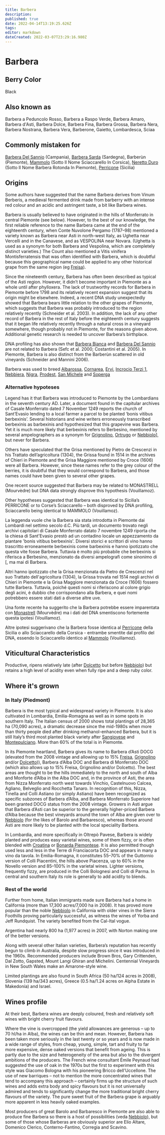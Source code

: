 ```yaml
---
title: Barbera
description: 
published: true
date: 2022-04-14T13:19:25.626Z
tags: 
editor: markdown
dateCreated: 2022-03-07T23:29:16.980Z
---
```


# Barbera

## Berry Color
Black

## Also known as
Barbera a Peduncolo Rosso, Barbera a Raspo Verde, Barbera Amaro, Barbera d'Asti, Barbera Dolce, Barbera Fina, Barbera Grossa, Barbera Nera, Barbera Nostrana, Barbera Vera, Barberone, Gaietto, Lombardesca, Sciaa

## Commonly mistaken for

[Barbera Del Sannio](/grape-varieties/Italy/black-berry/barbera-del-sannio) (Campania), [Barbera Sarda](/grape-varieties/Italy/black-berry/barbera-sarda) (Sardegna), Barberùn (Piemonte), [Mammolo](/grape-varieties/Italy/black-berry/mammolo) (Sotto Il Nome Sciaccarello In Corsica), [Neretto Duro](/grape-varieties/Italy/black-berry/neretto-duro) (Sotto Il Nome Barbera Rotonda In Piemonte), [Perricone](/grape-varieties/Italy/black-berry/perricone) (Sicilia)

## Origins
Some authors have suggested that the name Barbera derives from Vinum Berberis, a medieval fermented drink made from barberry with an intense red colour and an acidic and astringent taste, a bit like Barbera wines.

Barbera is usually believed to have originated in the hills of Monferrato in central Piemonte (see below). However, to the best of our knowledge, the first reliable reference to the name Barbera came at the end of the eighteenth century, when Conte Nuvolone Pergamo (1787–98) mentioned a variety known as Barbera near Asti in north-west Italy, as Ughetta near Vercelli and in the Canavese, and as VESPOLINA near Novara. (Ughetta is used as a synonym for both Barbera and Vespolina, which are completely distinct varieties.) The Count also mentioned a Vitis vinifera Montisferratensis that was often identified with Barbera, which is doubtful because this geographical name could be applied to any other historical grape from the same region (eg [Freisa](/grape-varieties/Italy/black-berry/freisa)).

Since the nineteenth century, Barbera has often been described as typical of the Asti region. However, it didn’t become important in Piemonte as a whole until after phylloxera. The lack of trustworthy records for Barbera in Piemonte before 1798 and its relatively recent expansion suggest that its origin might be elsewhere. Indeed, a recent DNA study unexpectedly showed that Barbera bears little relation to the other grapes of Piemonte, which suggests that Barbera was probably introduced to the region relatively recently (Schneider et al. 2003). In addition, the lack of any other record of Barbera in the rest of Italy before the eighteenth century suggests that it began life relatively recently through a natural cross in a vineyard somewhere, though probably not in Piemonte, for the reasons given above. Additional genetic research is needed to uncover Barbera’s birthplace.

DNA profiling has also shown that [Barbera Bianca](/grape-varieties/Italy/white-berry/barbera-bianca) and [Barbera Del Sannio](/grape-varieties/Italy/black-berry/barbera-del-sannio) are not related to Barbera (Sefc et al. 2000; Costantini et al. 2005). In Piemonte, Barbera is also distinct from the Barberùn scattered in old vineyards (Schneider and Mannini 2006).

Barbera was used to breed [Albarossa](/grape-varieties/Italy/black-berry/albarossa), [Cornarea](/grape-varieties/Italy/black-berry/cornarea), [Ervi](/grape-varieties/Italy/black-berry/ervil), [Incrocio Terzi 1](/grape-varieties/Italy/black-berry/incrocio-terzi-1), [Nebbiera](/grape-varieties/Italy/black-berry/nebbiera), [Nigra](/grape-varieties/Italy/black-berry/nigra), [Prodest](/grape-varieties/Italy/black-berry/prodest), [San Michele](/grape-varieties/Italy/black-berry/san-michele) and [Soperga](/grape-varieties/Italy/black-berry/soperga)
### Alternative hypoteses

Legend has it that Barbera was introduced to Piemonte by the Lombardians in the seventh century AD. Later, a document found in the capitular archives of Casale Monferrato dated 7 November 1249 reports the church of Sant’Evasio lending to a local farmer a parcel to be planted ‘bonis vitibus berbexinis’. Several historians and wine writers erroneously transcribed berbexinis as barbexinis and hypothesized that this grapevine was Barbera. Yet it is much more likely that berbexinis refers to Berbesino, mentioned by several ampelographers as a synonym for [Grignolino](/grape-varieties/Italy/black-berry/grignolino), [Ortrugo](/vitigni/white-berry/ortrugo) or [Nebbiolo](/grape-varieties/Italy/black-berry/nebbiolo)], but never for Barbera.

Others have speculated that the Grisa mentioned by Pietro de Crescenzi in his Trattato dell’agricoltura (1304), the Grissa found in 1514 in the archives of Chieri in Piemonte and the Grisa Maggiore mentioned by Croce (1606) were all Barbera. However, since these names refer to the grey colour of the berries, it is doubtful that they would correspond to Barbera, and those names could have been given to several other grapes.

One recent source suggested that Barbera may be related to MONASTRELL (Mourvèdre) but DNA data strongly disprove this hypothesis (Vouillamoz).

Other hypotheses suggested that Barbera was identical to Sicilia’s PERRICONE or to Corse’s Sciaccarello – both disproved by DNA profiling, Sciaccarello being identical to MAMMOLO (Vouillamoz).

La leggenda vuole che la Barbera sia stata introdotta in Piemonte dai Lombardi nel settimo secolo d.C. Più tardi, un documento trovato negli archivi capitolari di Casale Monferrato datato 7 novembre 1249 riporta che la chiesa di Sant'Evasio prestò ad un contadino locale un appezzamento da piantare 'bonis vitibus berbexinis'. Diversi storici e scrittori di vino hanno trascritto erroneamente berbexinis come barbexinis e hanno ipotizzato che questa vite fosse Barbera. Tuttavia è molto più probabile che berbexinis si riferisca a Berbesino, menzionato da diversi ampelografi come sinonimo di [, ma mai di Barbera.

Altri hanno ipotizzato che la Grisa menzionata da Pietro de Crescenzi nel suo Trattato dell'agricoltura (1304), la Grissa trovata nel 1514 negli archivi di Chieri in Piemonte e la Grisa Maggiore menzionata da Croce (1606) fossero tutte Barbera. Tuttavia, poiché questi nomi si riferiscono al colore grigio degli acini, è dubbio che corrispondano alla Barbera, e quei nomi potrebbero essere stati dati a diverse altre uve.

Una fonte recente ha suggerito che la Barbera potrebbe essere imparentata con [Monastrell](/grape-varieties/Italy/black-berry/monastrell) (Mourvèdre) ma i dati del DNA smentiscono fortemente questa ipotesi (Vouillamoz).

Altre ipotesi suggerivano che la Barbera fosse identica al [Perricone](/grape-varieties/Italy/black-berry/perricone) della Sicilia o allo Sciaccarello della Corsica - entrambe smentite dal profilo del DNA, essendo lo Sciaccarello identico al [Mammolo](/grape-varieties/Italy/black-berry/mammolo) (Vouillamoz).

## Viticultural Characteristics
Productive, ripens relatively late (after [Dolcetto](/grape-varieties/Italy/black-berry/dolcetto) but before [Nebbiolo](/grape-varieties/Italy/black-berry/nebbiolo)) but retains a high level of acidity even when fully ripe and a deep ruby color.

## Where it's grown

### In Italy (Piedmont)
Barbera is the most typical and widespread variety in Piemonte. It is also cultivated in Lombardia, Emilia-Romagna as well as in some spots in southern Italy. The Italian census of 2000 shows total plantings of 28,365 ha (70,090 acres), a dramatic decrease since the mid-1980s when more than thirty people died after drinking methanol-enhanced Barbera, but it is still Italy’s third most planted black variety after [Sangiovese](/grape-varieties/Italy/black-berry/sangiovese) and [Montepulciano](/grape-varieties/Italy/black-berry/montepulciano). More than 60% of the total is in Piemonte.

In its Piemonte heartland, Barbera gives its name to Barbera d’Asti DOCG (elevated from the 2008 vintage and allowing up to 15% [Freisa](/grape-varieties/Italy/black-berry/freisa), [Grignolino](/grape-varieties/Italy/black-berry/grignolino) and/or [Dolcetto](/grape-varieties/Italy/black-berry/dolcetto))), Barbera d’Alba DOC and Barbera di Monferrato DOC (which also allows up to 15% Freisa, Grignolino and/or Dolcetto). The best areas are thought to be the hills immediately to the north and south of Alba and Monforte d’Alba in the Alba DOC and, in the province of Asti, the area from Nizza Monferrato north west towards Vinchio, Castelnuovo Calcea, Agliano, Belveglio and Rocchetta Tanaro. In recognition of this, Nizza, Tinella and Colli Astiano (or simply Astiano) have been recognized as specific subzones of Barbera d’Alba, and Barbera Monferrato Superiore had been granted DOCG status from the 2008 vintage. Growers in Asti argue that Barbera d’Asti can be superior to the generally higher-priced Barbera d’Alba because the best vineyards around the town of Alba are given over to [Nebbiolo](/grape-varieties/Italy/black-berry/nebbiolo) (for the likes of Barolo and Barbaresco), whereas those around Asti are more likely to be planted with the local speciality Barbera.

In Lombardia, and more specifically in Oltrepò Pavese, Barbera is widely planted and produces easy varietal wines, some of them fizzy, or is often blended with [Croatina](/grape-varieties/Italy/black-berry/croatina) or [Bonarda Piemontese](/grape-varieties/Italy/black-berry/bonarda-piemontese). It is also permitted though used less and less in the Terre di Franciacorta DOC and appears in many a vino da tavola. In Emilia-Romagna, it constitutes 55–70% of the Guttornio version of Colli Piacentini, the hills above Piacenza, up to 60% in the Novello version and 85–100% in the varietal wines. Lighter versions, frequently fizzy, are produced in the Colli Bolognesi and Colli di Parma. In central and southern Italy its role is generally to add acidity to blends.

### Rest of the world
Further from home, Italian immigrants made sure Barbera had a home in California (more than 17,300 acres/7,000 ha in 2008). It has proved more popular than the noble [Nebbiolo](/grape-varieties/Italy/black-berry/nebbiolo) in California with older vines in the Sierra Foothills proving particularly successful, as witness the wines of Yorba and Jeff Rundquist. The variety benefited from the Cal-Ital vogue.

Argentina had nearly 800 ha (1,977 acres) in 2007, with Norton making one of the better versions.

Along with several other Italian varieties, Barbera’s reputation has recently begun to climb in Australia, despite slow progress since it was introduced in the 1960s. Recommended producers include Brown Bros, Gary Crittenden, Dal Zotto, Gapsted, Mount Langi Ghiran and Michelini. Centennial Vineyards in New South Wales make an Amarone-style wine.

Limited plantings are also found in South Africa (50 ha/124 acres in 2008), Slovenia (139 ha/343 acres), Greece (0.5 ha/1.24 acres on Alpha Estate in Makedonía) and Israel.

## Wines profile
At their best, Barbera wines are deeply coloured, fresh and relatively soft wines with bright cherry fruit flavours.

Where the vine is overcropped (the yield allowances are generous – up to 70 hl/ha in Alba), the wines can be thin and mean. However, Barbera has been taken more seriously in the last twenty or so years and is now made in a wide range of styles, from cheap, young, simple, tart and fruity to far more expensive, dense oaked versions that benefit from ageing. This is partly due to the size and heterogeneity of the area but also to the divergent ambitions of the producers. The French wine consultant Émile Peynaud had suggested the use of oak in the 1970s but the first to experiment with this style was Giacomo Bologna with his pioneering Bricco dell’Uccellone. The use of new barriques – not to mention the more concentrated wines that tend to accompany this approach – certainly firms up the structure of such wines and adds extra body and spicy flavours but it is not universally admired and tends to significantly change the more traditional bright cherry flavours of the variety. The pure sweet fruit of the Barbera grape is arguably more apparent in less heavily oaked examples.

Most producers of great Barolo and Barbaresco in Piemonte are also able to produce fine Barbera so there is a host of possibilities (veda [Nebbiolo](/grape-varieties/Italy/black-berry/nebbiolo)), but some of those whose Barberas are obviously superior are Elio Altare, Domenico Clerico, Conterno-Fantino, Corregia and Scavino.